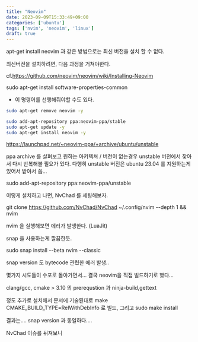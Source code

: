 ```yaml
---
title: "Neovim"
date: 2023-09-09T15:33:49+09:00
categories: ['ubuntu']
tags: ['nvim', 'neovim', 'linux']
draft: true
---
```


apt-get install neovim 과 같은 방법으로는 최신 버전을 설치 할 수 없다.

최신버전을 설치하려면, 다음 과정을 거쳐야한다. 

cf.https://github.com/neovim/neovim/wiki/Installing-Neovim

sudo apt-get install software-properties-common
- 이 명령어를 선행해줘야할 수도 있다. 

```bash
sudo apt-get remove neovim -y

sudo add-apt-repository ppa:neovim-ppa/stable
sudo apt-get update -y
sudo apt-get install neovim -y
```
https://launchpad.net/~neovim-ppa/+archive/ubuntu/unstable

ppa archive 를 살펴보고 원하는 아키텍쳐 / 버전이 없는경우 unstable 버전에서 찾아서 다시 반복해볼 필요가 있다.
다행히 unstable 버전은 ubuntu 23.04 를 지원하는게 있어서 받아서 씀...

sudo add-apt-repository ppa:neovim-ppa/unstable


이렇게 설치하고 나면, 
NvChad 를 세팅해보자.

 git clone https://github.com/NvChad/NvChad ~/.config/nvim --depth 1 && nvim
 
nvim 을 실행해보면 에러가 발생한다. (LuaJit)

snap 을 사용하는게 깔끔한듯.

sudo snap install --beta nvim --classic

snap version 도 bytecode 관련한 에러 발생..

몇가지 시도들이 수포로 돌아가면서... 결국 neovim을 직접 빌드하기로 했다...

clang/gcc, cmake > 3.10 의 prerequstion 과 ninja-build,gettext 

정도 추가로 설치해서 문서에 기술된대로 make CMAKE_BUILD_TYPE=RelWithDebInfo 로 빌드,
그리고 sudo make install

결과는....
snap version 과 동일하다....

NvChad 이슈를 뒤져보니

